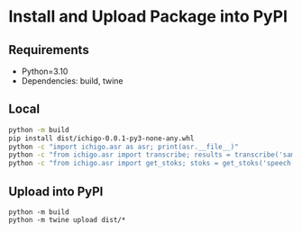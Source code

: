 # Install and Upload Package into PyPI

## Requirements

* Python=3.10
* Dependencies: build, twine

## Local

```bash
python -m build
pip install dist/ichigo-0.0.1-py3-none-any.whl
python -c "import ichigo.asr as asr; print(asr.__file__)" 
python -c "from ichigo.asr import transcribe; results = transcribe('sample.wav'); print(results)"
python -c "from ichigo.asr import get_stoks; stoks = get_stoks('speech.wav'); print(stoks)"
```

## Upload into PyPI

```
python -m build
python -m twine upload dist/* 
```